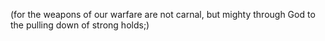 (for the weapons of our warfare are not carnal, but mighty through God to the pulling down of strong holds;)
